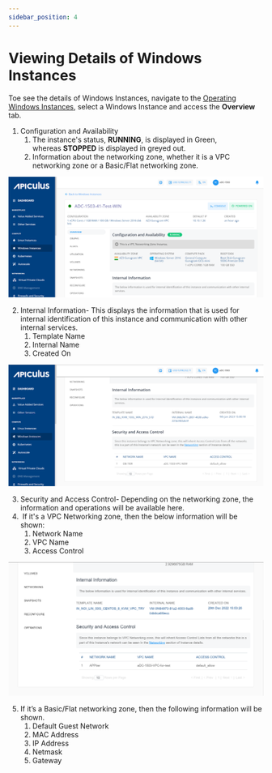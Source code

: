 ```yaml
---
sidebar_position: 4
---
```

# Viewing Details of Windows Instances

Toe see the details of Windows Instances, navigate to the [Operating Windows Instances](AboutWindowsInstances), select a Windows Instance and access the **Overview** tab.

1. Configuration and Availability
    1. The instance's status, **RUNNING**, is displayed in Green, whereas **STOPPED** is displayed in greyed out.
    2. Information about the networking zone, whether it is a VPC networking zone or a Basic/Flat networking zone.

![Viewing Details of Windows Instances](img/ViewingDetailsofWindowsInstances1.png)

2. Internal Information- This displays the information that is used for internal identification of this instance and communication with other internal services.
    1. Template Name
    2. Internal Name
    3. Created On

![Viewing Details of Windows Instances](img/ViewingDetailsofWindowsInstances2.png)

3. Security and Access Control- Depending on the networking zone, the information and operations will be available here.
4.  If it's a VPC Networking zone, then the below information will be shown:
    1. Network Name
    2. VPC Name
    3. Access Control

![Viewing Details of Windows Instances](img/ViewingDetailsofWindowsInstances3.png)

5. If it’s a Basic/Flat networking zone, then the following information will be shown.
    1. Default Guest Network
    2. MAC Address
    3. IP Address
    4. Netmask
    5. Gateway
